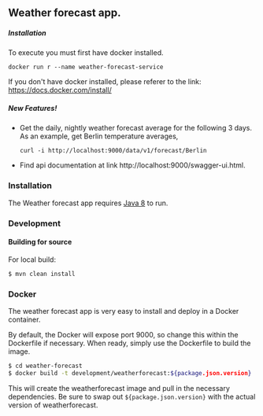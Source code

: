 ## Weather forecast app.

##### Installation
To execute you must first have docker installed.

    docker run r --name weather-forecast-service

If you don't have docker installed, please referer to the link: https://docs.docker.com/install/

##### New Features!

  - Get the daily, nightly weather forecast average for the following 3 days. As an example, get Berlin temperature averages,

        curl -i http://localhost:9000/data/v1/forecast/Berlin

  - Find api documentation at link http://localhost:9000/swagger-ui.html.




### Installation

The Weather forecast app requires [Java 8](https://www.oracle.com/technetwork/java/javase/downloads/jdk8-downloads-2133151.html) to run.

### Development
#### Building for source
For local build:
```sh
$ mvn clean install
```


### Docker
The weather forecast app is very easy to install and deploy in a Docker container.

By default, the Docker will expose port 9000, so change this within the Dockerfile if necessary. When ready, simply use the Dockerfile to build the image.



```sh
$ cd weather-forecast
$ docker build -t development/weatherforecast:${package.json.version} .
```
This will create the weatherforecast image and pull in the necessary dependencies. Be sure to swap out `${package.json.version}` with the actual version of weatherforecast.